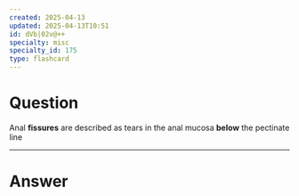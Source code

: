 ```yaml
---
created: 2025-04-13
updated: 2025-04-13T10:51
id: dVb|02v@++
specialty: misc
specialty_id: 175
type: flashcard
---
```


# Question
Anal **fissures** are described as tears in the anal mucosa **below** the pectinate line

---

# Answer
